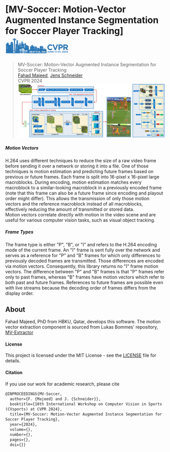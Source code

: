 # [MV-Soccer: Motion-Vector Augmented Instance Segmentation for Soccer Player Tracking] <a><img src="cvpr.png" width="200"></a>

> MV-Soccer: Motion-Vector Augmented Instance Segmentation for Soccer Player Tracking  
> [Fahad Majeed](https://www.linkedin.com/in/fahad-majeed/),  [Jens Schneider](https://scholar.google.com/citations?hl=en&user=em4IRO4AAAAJ&view_op=list_works&sortby=pubdate)  
> CVPR 2024  <br>
<a><img src="1.png" width="1000"></a> <br>

##### Motion Vectors

H.264 uses different techniques to reduce the size of a raw video frame before sending it over a network or storing it into a file. One of those techniques is motion estimation and predicting future frames based on previous or future frames. Each frame is split into 16-pixel x 16-pixel large macroblocks. During encoding, motion estimation matches every macroblock to a similar-looking macroblock in a previously encoded frame (note that this frame can also be a future frame since encoding and playout order might differ). This allows the transmission of only those motion vectors and the reference macroblock instead of all macroblocks, effectively reducing the amount of transmitted or stored data. <br>
Motion vectors correlate directly with motion in the video scene and are useful for various computer vision tasks, such as visual object tracking.

##### Frame Types

The frame type is either "P", "B", or "I" and refers to the H.264 encoding mode of the current frame. An "I" frame is sent fully over the network and serves as a reference for "P" and "B" frames for which only differences to previously decoded frames are transmitted. Those differences are encoded via motion vectors. Consequently, this library returns no "I" frame motion vectors. The difference between "P" and "B" frames is that "P" frames refer only to past frames, whereas "B" frames have motion vectors which refer to both past and future frames. References to future frames are possible even with live streams because the decoding order of frames differs from the display order.

## About

Fahad Majeed, PhD from HBKU, Qatar, develops this software. The motion vector extraction component is sourced from Lukas Bommes' repository, [MV-Extractor](https://github.com/LukasBommes/mv-extractor) 

#### License

This project is licensed under the MIT License - see the [LICENSE](LICENSE) file for details.


#### Citation

If you use our work for academic research, please cite

```
@INPROCEEDINGS{MV-Soccer,
  author={F. {Majeed} and J. {Schneider}},
  booktitle={10th International Workshop on Computer Vision in Sports (CVsports) at CVPR 2024}, 
  title={MV-Soccer: Motion-Vector Augmented Instance Segmentation for Soccer Player Tracking}, 
  year={2024},
  volume={},
  number={},
  pages={},
  doi={}}
```
